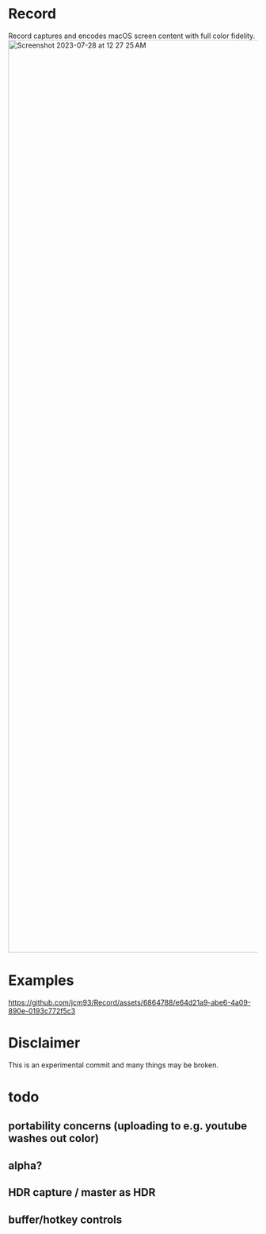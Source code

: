 # Record
Record captures and encodes macOS screen content with full color fidelity.<img width="1840" alt="Screenshot 2023-07-28 at 12 27 25 AM" src="https://github.com/jcm93/Record/assets/6864788/d7ede363-80dc-46b6-bd2a-51799e20a318">
# Examples
https://github.com/jcm93/Record/assets/6864788/e64d21a9-abe6-4a09-890e-0193c772f5c3
# Disclaimer
This is an experimental commit and many things may be broken.
# todo
## portability concerns (uploading to  e.g. youtube washes out color)
## alpha?
## HDR capture / master as HDR
## buffer/hotkey controls
